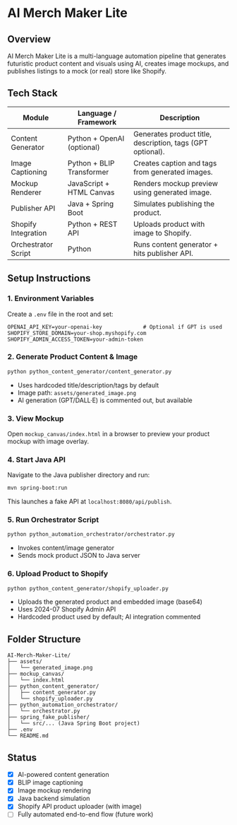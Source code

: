 # AI Merch Maker Lite

## Overview

AI Merch Maker Lite is a multi-language automation pipeline that generates futuristic product content and visuals using AI, creates image mockups, and publishes listings to a mock (or real) store like Shopify.

## Tech Stack

| Module | Language / Framework | Description |
|--------|---------------------|-------------|
| Content Generator | Python + OpenAI (optional) | Generates product title, description, tags (GPT optional). |
| Image Captioning | Python + BLIP Transformer | Creates caption and tags from generated images. |
| Mockup Renderer | JavaScript + HTML Canvas | Renders mockup preview using generated image. |
| Publisher API | Java + Spring Boot | Simulates publishing the product. |
| Shopify Integration | Python + REST API | Uploads product with image to Shopify. |
| Orchestrator Script | Python | Runs content generator + hits publisher API. |

## Setup Instructions

### 1. Environment Variables

Create a `.env` file in the root and set:

```env
OPENAI_API_KEY=your-openai-key             # Optional if GPT is used
SHOPIFY_STORE_DOMAIN=your-shop.myshopify.com
SHOPIFY_ADMIN_ACCESS_TOKEN=your-admin-token
```

### 2. Generate Product Content & Image

```bash
python python_content_generator/content_generator.py
```

- Uses hardcoded title/description/tags by default
- Image path: `assets/generated_image.png`
- AI generation (GPT/DALL·E) is commented out, but available

### 3. View Mockup

Open `mockup_canvas/index.html` in a browser to preview your product mockup with image overlay.

### 4. Start Java API

Navigate to the Java publisher directory and run:

```bash
mvn spring-boot:run
```

This launches a fake API at `localhost:8080/api/publish`.

### 5. Run Orchestrator Script

```bash
python python_automation_orchestrator/orchestrator.py
```

- Invokes content/image generator
- Sends mock product JSON to Java server

### 6. Upload Product to Shopify

```bash
python python_content_generator/shopify_uploader.py
```

- Uploads the generated product and embedded image (base64)
- Uses 2024-07 Shopify Admin API
- Hardcoded product used by default; AI integration commented

## Folder Structure

```
AI-Merch-Maker-Lite/
├── assets/
│   └── generated_image.png
├── mockup_canvas/
│   └── index.html
├── python_content_generator/
│   ├── content_generator.py
│   └── shopify_uploader.py
├── python_automation_orchestrator/
│   └── orchestrator.py
├── spring_fake_publisher/
│   └── src/... (Java Spring Boot project)
├── .env
└── README.md
```

## Status

- [x] AI-powered content generation
- [x] BLIP image captioning
- [x] Image mockup rendering
- [x] Java backend simulation
- [x] Shopify API product uploader (with image)
- [ ] Fully automated end-to-end flow (future work)